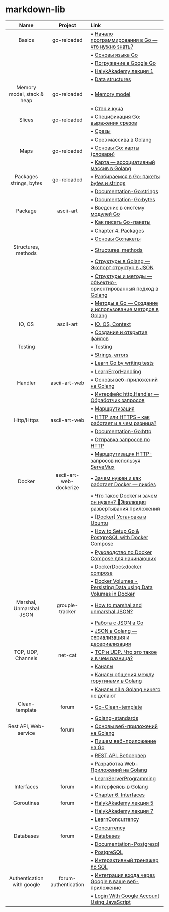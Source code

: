 # markdown-lib


|    **Name**                 |   **Project**               |                                                         **Link**                                                                                       |
|:---------------------------:|:---------------------------:|:-------------------------------------------------------------------------------------------------------------------------------------------------------|
| Basics                      |   go-reloaded               | •  [Начало программирования в Go — что нужно знать?](https://golangify.com/go-beginning)                                                               |
|                             |                             | •  [Основы языка Go](https://metanit.com/go/tutorial/2.1.php)                                                                                          |
|                             |                             | •  [Погружение в Google Go](https://www.youtube.com/watch?v=sAHzVzjM3WI&list=PLBOo6DBmP5V9CAXxxl6EZxZpMmT_4ZOca&index=1)                               |
|                             |                             | •  [HalykAkademy лекция 1](https://aitube.kz/video?id=8b93f9e3-cdd2-43c1-a449-a207c69d39bb&playlistId=c6cd0a6e-f01e-42ca-9cba-c776ef95ec26)            |
|                             |                             | •  [Data structures](https://drive.google.com/file/d/1N2fnD9HpmuR0Buoz8neAd95CtAuPduzw/view?usp=sharing)                                               |
| Memory model, stack & heap  |   go-reloaded               | •  [Memory model](https://drive.google.com/file/d/1Vh1rI_KkRxFkTzGWJlcMbhLy2dDZfvns/view?usp=sharing)                                                  |
|                             |                             | •  [Стэк и куча](https://www.youtube.com/watch?v=O-TvywJfo1I)                                                                                          |
| Slices                      |   go-reloaded               | •  [Спецификация Go: выражения срезов](https://golang-blog.blogspot.com/2019/06/go-specification-slice-expressions.html)                               |
|                             |                             | •  [Срезы](https://metanit.com/go/tutorial/2.13.php)                                                                                                   |
|                             |                             | •  [Срез массива в Golang](https://golangify.com/slice-array)                                                                                          |
| Maps                        |   go-reloaded               | •  [Основы Go: карты (словари)](https://golang-blog.blogspot.com/2019/01/go-maps.html)                                                                 |
|                             |                             | •  [Карта — ассоциативный массив в Golang](https://golangify.com/map)                                                                                  |
| Packages strings, bytes     |   go-reloaded               | •  [Разбираемся в Go: пакеты bytes и strings](https://habr.com/ru/post/307554/)                                                                        |
|                             |                             | •  [Documentation-Go:strings](https://pkg.go.dev/strings)                                                                                              |
|                             |                             | •  [Documentation-Go:bytes](https://pkg.go.dev/bytes)                                                                                                  |
| Package                     |    ascii-art                | •  [Введение в систему модулей Go](https://habr.com/ru/post/421411/)                                                                                   |
|                             |                             | •  [Как писать Go-пакеты](https://habr.com/ru/company/ruvds/blog/464289/)                                                                              |
|                             |                             | •  [Chapter 4. Packages](https://www.miek.nl/go/#packages)                                                                                             |
|                             |                             | •  [Основы Go:пакеты](https://golang-blog.blogspot.com/2018/12/go-packages.html)                                                                       |
| Structures, methods         |                             | •  [Structures, methods](https://drive.google.com/file/d/1V3WIqDTGbBZP7EbE89_Lfh0K9F4DlTyV/view)                                                       |
|                             |                             | •  [Структуры в Golang — Экспорт структур в JSON](https://golangify.com/struct)                                                                        |
|                             |                             | •  [Структуры и методы — объектно-ориентированный подход в Golang](https://golangify.com/oop)                                                          |
|                             |                             | •  [Методы в Go — Создание и использование методов в Golang](https://golangify.com/methods)                                                            |
| IO, OS                      |    ascii-art                | •  [IO, OS, Context](https://drive.google.com/file/d/1PfLhwstBSR7kZjot-8MheUrKX1TdKHo1/view?usp=sharing)                                               |
|                             |                             | •  [Создание и открытие файлов](https://metanit.com/go/tutorial/8.2.php)                                                                               |
| Testing                     |                             | •  [Testing](https://drive.google.com/file/d/10fJfhhJLVX7ILpZ1SCZcFZ2glti8uB60/view?usp=sharing)                                                       |
|                             |                             | •  [Strings, errors](https://drive.google.com/file/d/1p4Dqg8mzBv44O6LbIQKszSvf_kO26MwV/view?usp=sharing )                                              |
|                             |                             | •  [Learn Go by writing tests](https://dev.to/quii/learn-go-by-writing-tests-structs-methods-interfaces--table-driven-tests-1p01)                      |
|                             |                             | •  [LearnErrorHandling](https://github.com/golang/go/wiki/LearnErrorHandling)                                                                          |
| Handler                     |  ascii-art-web              | •  [Основы веб-приложений на Golang](https://golangify.com/web-application-basics)                                                                     |
|                             |                             | •  [Интерфейс http.Handler — Обработчик запросов](https://golangify.com/http-handler-interface)                                                        |
|                             |                             | •  [Маршрутизация](https://metanit.com/go/web/1.2.php)                                                                                                 |
| Http/Https                  |  ascii-art-web              | •  [HTTP или HTTPS – как работает и в чем разница?](https://www.youtube.com/watch?v=C9T_7D12URI)                                                       |
|                             |                             | •  [Documentation-Go:http](https://pkg.go.dev/net/http)                                                                                                |
|                             |                             | •  [Отправка запросов по HTTP](https://metanit.com/go/tutorial/9.5.php)                                                                                |
|                             |                             | •  [Маршрутизация HTTP-запросов используя ServeMux](https://golangify.com/routing-servemux)                                                            |
| Docker                      |  ascii-art-web-dockerize    | •  [Зачем нужен и как работает Docker — ликбез](https://www.youtube.com/watch?v=KS80Knz-1Z4)                                                           |
|                             |                             | •  [Что такое Docker и зачем он нужен? 🐳Эволюция развертывания приложений](https://www.youtube.com/watch?v=KPlYP_qmsUg)                               |
|                             |                             | •  [[Docker] Установка в Ubuntu](https://www.youtube.com/watch?v=tNqeS5RZjfc)                                                                          |
|                             |                             | •  [How to Setup Go & PostgreSQL with Docker Compose](https://www.youtube.com/watch?v=77MzXcx2Xa4)                                                     |
|                             |                             | •  [Руководство по Docker Compose для начинающих](https://habr.com/ru/company/ruvds/blog/450312/)                                                      |
|                             |                             | •  [DockerDocs:docker compose](https://docs.docker.com/engine/reference/commandline/compose/)                                                          |
|                             |                             | •  [Docker Volumes - Persisting Data using Data Volumes in Docker](https://www.toolsqa.com/docker/docker-volume/)                                      |
| Marshal, Unmarshal JSON     |  groupie-tracker            | •  [How to marshal and unmarshal JSON?](https://www.youtube.com/watch?v=ZM5tlKa-iW8)                                                                   |
|                             |                             | •  [Работа с JSON в Go](https://golang-blog.blogspot.com/2019/11/json-golang.html)                                                                     |
|                             |                             | •  [JSON в Golang — сериализация и десериализация](https://golangify.com/json)                                                                         |
| TCP, UDP, Channels          |  net-cat                    | •  [TCP и UDP. Что это такое и в чем разница?](https://www.youtube.com/watch?v=yMSJKBQINAc)                                                            |
|                             |                             | •  [Каналы](https://metanit.com/go/tutorial/7.2.php)                                                                                                   |
|                             |                             | •  [Каналы общения между горутинами в Golang](https://golangify.com/goroutines#kanal-go)                                                               |
|                             |                             | •  [Каналы nil в Golang ничего не делают](https://golangify.com/goroutines#kanal)                                                                      |
| Clean-template              |  forum                      | •  [Go-Clean-template](https://github.com/evrone/go-clean-template)                                                                                    |
|                             |                             | •  [Golang-standards ](https://github.com/golang-standards/project-layout)                                                                             |
| Rest API, Web-service       |  forum                      | •  [Основы веб-приложений на Golang](https://golangify.com/web-application-basics)                                                                     |
|                             |                             | •  [Пишем веб-приложение на Go](https://www.youtube.com/playlist?list=PLGtcqyFrda9474GltUO-7S4KoJVcdLMp4)                                              |
|                             |                             | •  [REST API. Вебсервер](https://www.youtube.com/watch?v=oTC-86QADI0&list=PLP19RjSHH4aENxkai8lzF0ocA4EZyS0vn&index=1)                                  |
|                             |                             | •  [Разработка Web-Приложений на Golang](https://www.youtube.com/watch?v=1LFbmWk7NLQ&list=PLbTTxxr-hMmyFAvyn7DeOgNRN8BQdjFm8)                          |
|                             |                             | •  [LearnServerProgramming](https://github.com/golang/go/wiki/LearnServerProgramming)                                                                  |
| Interfaces                  |  forum                      | •  [Интерфейсы в Golang](https://golangify.com/interface)                                                                                              |
|                             |                             | •  [Chapter 6. Interfaces](https://www.miek.nl/go/#interfaces)                                                                                         |
| Goroutines                  |  forum                      | •  [HalykAkademy лекция 5](https://aitube.kz/video?id=5c8b93ec-f345-447c-9691-3d366618530a&playlistId=c6cd0a6e-f01e-42ca-9cba-c776ef95ec26&blockType=15)                                                                                                                                                                                                       |
|                             |                             | •  [HalykAkademy лекция 7](https://aitube.kz/video?id=c96f1450-352c-4eff-9368-c816bcdc4802&playlistId=c6cd0a6e-f01e-42ca-9cba-c776ef95ec26&blockType=15)                                                                                                                                                                                                       |
|                             |                             | •  [LearnConcurrency](https://github.com/golang/go/wiki/LearnConcurrency)                                                                              |
|                             |                             | •  [Concurrency](https://drive.google.com/file/d/1pX0BT8FrLdh_7aeM7dMhM9_XcLC_zJAY/view?usp=sharing)                                                   |
| Databases                   |  forum                      | •  [Databases](https://drive.google.com/file/d/1rYu6DH03LZfxQqJ4VbhPZXsAAFsZZt6-/view?usp=sharing)                                                     |
|                             |                             | •  [Documentation-Postgresql](https://www.postgresql.org/docs/current/)                                                                                |
|                             |                             | •  [PostgreSQL](https://metanit.com/go/tutorial/10.3.php)                                                                                              |
|                             |                             | •  [Интерактивный тренажер по SQL](https://stepik.org/course/63054/promo)                                                                              |
| Authentication with google  |  forum-authentication       | •  [Интеграция входа через Google в ваше веб-приложение](https://developers.google.com/identity/sign-in/web/sign-in)                                   |
|                             |                             | •  [Login With Google Account Using JavaScript](https://www.youtube.com/watch?v=PctSxrQ3JrI)                                                           |